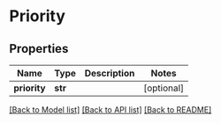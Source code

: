 # Priority

## Properties
Name | Type | Description | Notes
------------ | ------------- | ------------- | -------------
**priority** | **str** |  | [optional] 

[[Back to Model list]](../README.md#documentation-for-models) [[Back to API list]](../README.md#documentation-for-api-endpoints) [[Back to README]](../README.md)


